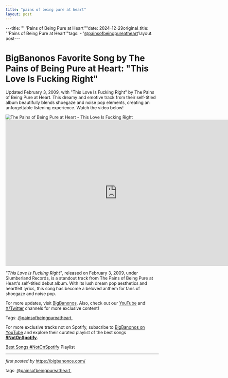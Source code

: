 ```yaml
---
title: "pains of being pure at heart"
layout: post
---
```

---title: "' 'Pains of Being Pure at Heart''"date: 2024-12-29original_title: "'Pains of Being Pure at Heart'"tags:  - '[@painsofbeingpureatheart](/tags/painsofbeingpureatheart/)'layout: post---<!-- Title of the Post --><h1 >BigBanonos Favorite Song by The Pains of Being Pure at Heart: "This Love Is Fucking Right"</h1> <!-- Introductory Text --><p >Updated February 3, 2009, with "This Love Is Fucking Right" by The Pains of Being Pure at Heart. This dreamy and emotive track from their self-titled album beautifully blends shoegaze and noise pop elements, creating an unforgettable listening experience. Watch the video below!</p> <!-- Featured Image --><div > <img src="https://i.scdn.co/image/ab67616d0000b2735b3d33f22faf0a8d56275116" alt="The Pains of Being Pure at Heart - This Love Is Fucking Right" /></div> <!-- YouTube Video Embed --><div > <iframe width="733" height="480" src="https://www.youtube.com/embed/DXEoaXiH9Wk" title="This Love Is Fucking Right!" frameborder="0" allow="accelerometer; autoplay; clipboard-write; encrypted-media; gyroscope; picture-in-picture; web-share" referrerpolicy="strict-origin-when-cross-origin" allowfullscreen></iframe></div> <!-- Song Information --><div > <p><em>"This Love Is Fucking Right"</em>, released on February 3, 2009, under Slumberland Records, is a standout track from The Pains of Being Pure at Heart's self-titled debut album. With its lush dream pop aesthetics and heartfelt lyrics, this song has become a beloved anthem for fans of shoegaze and noise pop.</p></div> <!-- Footer Links --><div > <p>For more updates, visit <a href="https://bigbanonos.com/" target="_blank">BigBanonos</a>. Also, check out our <a href="https://www.youtube.com/[@BigBanonos](/tags/BigBanonos/)" target="_blank">YouTube</a> and <a href="https://x.com/bigbanonos" target="_blank">X/Twitter</a> channels for more exclusive content!</p></div> <!-- Tags --><p >Tags: [@painsofbeingpureatheart](/tags/painsofbeingpureatheart/),</p><!--Subscribe and Playlist Links--><div>    <p>For more exclusive tracks not on Spotify, subscribe to <a href="https://www.youtube.com/[@BigBanonos](/tags/BigBanonos/)" target="_blank">BigBanonos on YouTube</a> and explore their curated playlist of the best songs <strong>[#NotOnSpotify](/tags/NotOnSpotify/)</strong>.</p>    <p><a href="https://www.youtube.com/playlist?list=PLtuNtuTatqI0kFahUCbtbfenC_ET5O_tr" target="_blank">Best Songs [#NotOnSpotify](/tags/NotOnSpotify/) Playlist<br /></a></p></div><hr /><p><em>first posted by</em> <a href="https://bigbanonos.com/" rel="noopener" target="_new">https://bigbanonos.com/</a></p><p>tags: [@painsofbeingpureatheart](/tags/painsofbeingpureatheart/),</p>
